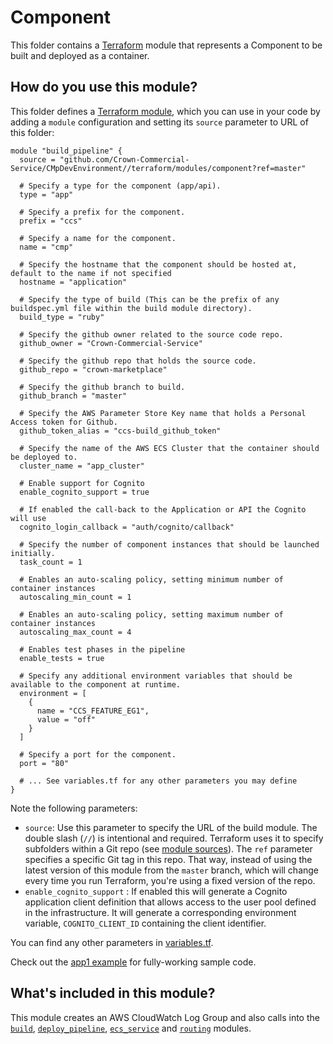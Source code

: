 # Component

This folder contains a [Terraform](https://www.terraform.io/) module that represents a Component to be built and deployed as a container.

## How do you use this module?

This folder defines a [Terraform module](https://www.terraform.io/docs/modules/usage.html), which you can use in your
code by adding a `module` configuration and setting its `source` parameter to URL of this folder:

```hcl
module "build_pipeline" {
  source = "github.com/Crown-Commercial-Service/CMpDevEnvironment//terraform/modules/component?ref=master"

  # Specify a type for the component (app/api).
  type = "app"

  # Specify a prefix for the component.
  prefix = "ccs"

  # Specify a name for the component.
  name = "cmp"

  # Specify the hostname that the component should be hosted at, default to the name if not specified
  hostname = "application"

  # Specify the type of build (This can be the prefix of any buildspec.yml file within the build module directory).
  build_type = "ruby"

  # Specify the github owner related to the source code repo.
  github_owner = "Crown-Commercial-Service"

  # Specify the github repo that holds the source code.
  github_repo = "crown-marketplace"

  # Specify the github branch to build.
  github_branch = "master"

  # Specify the AWS Parameter Store Key name that holds a Personal Access token for Github.
  github_token_alias = "ccs-build_github_token"

  # Specify the name of the AWS ECS Cluster that the container should be deployed to.
  cluster_name = "app_cluster"

  # Enable support for Cognito
  enable_cognito_support = true

  # If enabled the call-back to the Application or API the Cognito will use
  cognito_login_callback = "auth/cognito/callback"

  # Specify the number of component instances that should be launched initially.
  task_count = 1

  # Enables an auto-scaling policy, setting minimum number of container instances
  autoscaling_min_count = 1

  # Enables an auto-scaling policy, setting maximum number of container instances
  autoscaling_max_count = 4

  # Enables test phases in the pipeline
  enable_tests = true

  # Specify any additional environment variables that should be available to the component at runtime.
  environment = [
    {
      name = "CCS_FEATURE_EG1",
      value = "off"
    } 
  ]

  # Specify a port for the component.
  port = "80"

  # ... See variables.tf for any other parameters you may define
}
```

Note the following parameters:

* `source`: Use this parameter to specify the URL of the build module. The double slash (`//`) is intentional 
  and required. Terraform uses it to specify subfolders within a Git repo (see [module 
  sources](https://www.terraform.io/docs/modules/sources.html)). The `ref` parameter specifies a specific Git tag in 
  this repo. That way, instead of using the latest version of this module from the `master` branch, which 
  will change every time you run Terraform, you're using a fixed version of the repo.
* `enable_cognito_support` : If enabled this will generate a Cognito application client definition that allows access to the user pool defined in the infrastructure. It will generate a corresponding environment variable, `COGNITO_CLIENT_ID` containing the client identifier.

You can find any other parameters in [variables.tf](variables.tf).

Check out the [app1 example](https://github.com/Crown-Commercial-Service/CMpDevEnvironment/blob/production/terraform/build/app1/main.tf) for fully-working sample code. 

## What's included in this module?

This module creates an AWS CloudWatch Log Group and also calls into the [`build`](https://github.com/Crown-Commercial-Service/CMpDevEnvironment/tree/production/terraform/modules/build), [`deploy_pipeline`](https://github.com/Crown-Commercial-Service/CMpDevEnvironment/tree/production/terraform/modules/deploy_pipeline), [`ecs_service`](https://github.com/Crown-Commercial-Service/CMpDevEnvironment/tree/production/terraform/modules/ecs_service) and [`routing`](https://github.com/Crown-Commercial-Service/CMpDevEnvironment/tree/production/terraform/modules/routing) modules.
